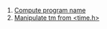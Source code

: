 1. [Compute program name](./compute_program_name.c)
2. [Manipulate tm from <time.h>](./manipulate_tm.c)

